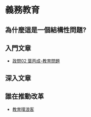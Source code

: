 # 義務教育

## 為什麼這是一個結構性問題?

## 入門文章

- [政問02 葉丙成-教育問題](https://www.youtube.com/watch?v=biUeQ42DnUU)

## 深入文章

## 誰在推動改革

- [教育噗浪客](https://www.facebook.com/groups/tpet20120404/)
